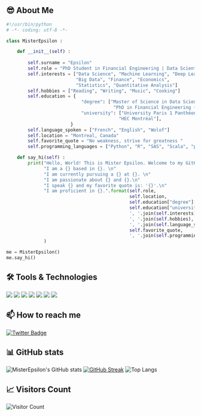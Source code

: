<!-- 
# Hey there :wave:
<img src="https://raw.githubusercontent.com/misterepsilon/misterepsilon/master/resources/banner.png" alt="Hello world">
-->


## 😎 About Me 
```python
#!/usr/bin/python
# -*- coding: utf-8 -*-

class MisterEpsilon :

    def __init__(self) :
        
        self.surname = "Epsilon"
        self.role = "PhD Student in Financial Engineering | Data Scientist"
        self.interests = ["Data Science", "Machine Learning", "Deep Learning", 
                          "Big Data", "Finance", "Economics", 
                          "Statistics", "Quantitative Analysis"]
        self.hobbies = ["Reading", "Writing", "Music", "Cooking"]
        self.education = {
                            "degree": ["Master of Science in Data Science", 
                                        "PhD in Financial Engineering (in progress)"],
                            "university": ["University Paris 1 Panthéon-Sorbonne", 
                                          "HEC Montréal"],
                        }
        self.language_spoken = ["French", "English", "Wolof"]
        self.location = "Montreal, Canada"
        self.favorite_quote = "No weakness, strive for greatness "
        self.programming_languages = ["Python", "R", "SAS", "Scala", "pySPARK"]

    def say_hi(self) :
        print("Hello, World! This is Mister Epsilon. Welcome to my GitHub profile. \n"
              "I am a {} based in {}. \n"
              "I am currently pursuing a {} at {}. \n"
              "I am passionate about {} and {}.\n"
              "I speak {} and my favorite quote is: '{}'.\n"
              "I am proficient in {}.".format(self.role, 
                                              self.location, 
                                              self.education["degree"][1], 
                                              self.education["university"][1], 
                                              ', '.join(self.interests), 
                                              ', '.join(self.hobbies), 
                                              ', '.join(self.language_spoken), 
                                              self.favorite_quote, 
                                              ', '.join(self.programming_languages))
              )

me = MisterEpsilon()
me.say_hi()
```

## 🛠️ Tools & Technologies
[![](https://img.shields.io/badge/Code-Python-informational?style=flat&logo=python)](https://www.python.org/)
[![](https://img.shields.io/badge/Code-R-informational?style=flat&logo=r)](https://www.r-project.org/)
[![](https://img.shields.io/badge/Code-SAS-informational?style=flat&logo=sas)](https://www.sas.com/)
[![](https://img.shields.io/badge/Editor-VS_Code-informational?style=flat&logo=visual-studio-code)](https://code.visualstudio.com/)
[![](https://img.shields.io/badge/Code-Scala-informational?style=flat&logo=scala)](https://www.scala-lang.org/)
[![](https://img.shields.io/badge/Tools-SPARK-informational?style=flat&logo=apache-spark)](https://spark.apache.org/)
[![](https://img.shields.io/badge/OS-Linux-informational?style=flat&logo=linux)](https://www.linux.org/)



## 📫 How to reach me
<!-- 
[![Linkedin Badge](https://img.shields.io/badge/-MisterEpsilon-blue?style=flat-square&logo=Linkedin&logoColor=white&link=https://www.linkedin.com/in/mister-epsilon/)](https://www.linkedin.com/in/mister-epsilon/)
--> 
[![Twitter Badge](https://img.shields.io/badge/-MisterEpsilon-1ca0f1?style=flat-square&logo=twitter&logoColor=white&link=https://twitter.com/MisterEpsilon)](https://twitter.com/mister_epsilon_)
<!-- 
[![Instagram Badge](https://img.shields.io/badge/-MisterEpsilon-E4405F?style=flat-square&logo=instagram&logoColor=white&link=https://www.instagram.com/mister.epsilon/)](https://www.instagram.com/mister.epsilon/)
 
[![GitHub Badge](https://img.shields.io/badge/-MisterEpsilon-100000?style=flat-square&logo=github&logoColor=white&link=)]
-->
## 📊 GitHub stats
<!-- Adjust the size here:
-->

![MisterEpsilon's GitHub stats](https://github-readme-stats.vercel.app/api?username=misterepsilon&show_icons=true&theme=dracula&height=250&width=450)
[![GitHub Streak](https://github-readme-streak-stats.herokuapp.com/?user=misterepsilon&theme=dracula)](https://git.io/streak-stats)
![Top Langs](https://github-readme-stats.vercel.app/api/top-langs/?username=misterepsilon&theme=dracula) 

## 📈 Visitors Count
![Visitor Count](https://profile-counter.glitch.me/misterepsilon/count.svg)



<!-- 
## 👀 GitHub stats 
| <a href="https://github.com/misterepsilon/github-readme-stats"><img align="center" src="https://github-readme-stats.vercel.app/api?username=misterepsilon&show_icons=true&theme=tokyonight&hide_border=true" alt="Anurag's github stats" /></a> | <a href="https://github.com/misterepsilon/github-readme-stats"><img align="center" src="https://github-readme-stats.vercel.app/api/top-langs/?username=misterepsilon&theme=tokyonight&hide_border=true" /></a> |
| ------------- | ------------- |
-->
<!-- 
## Stats summary 📈
<!-- 
<p align="center">
<img width="45%" src="https://github-readme-stats.vercel.app/api/top-langs?username=misterepsilon&show_icons=true&theme=dracula&title_color=ff8000&text_color=ffffff&bg_color=6a6a6a&locale=en&layout=compact&hide_border=true" alt="misterepsilon" /> 
<img width="50%" src="https://github-readme-stats.vercel.app/api?username=misterepsilon&show_icons=true&theme=dracula&title_color=ff8000&text_color=ffffff&bg_color=6a6a6a&locale=en&hide_border=true" alt="misterepsilon" />
<img width="52%" src="https://github-readme-streak-stats.herokuapp.com/?user=misterepsilon&theme=highcontrast&hide_border=true" alt="misterepsilon" />
</p>

<!-- 
## 📈 📉 Activity Graph
[![misterepsilon's GitHub Activity Graph](https://activity-graph.herokuapp.com/graph?username=misterepsilon&theme=tokyonight)](https://github.io/misterepsilon)

## <h2 align="center">Visitor Count</h2>
 <p align="center"> 
 <img src="https://profile-counter.glitch.me/{misterepsilon}/count.svg" alt="misterepsilon"/>
</p>
-->

<!-- 
<p align="center"> 
  Visitor count<br>
  <img src="https://profile-counter.glitch.me/misterepsilon/count.svg" />
</p>
-->
<!-- 
## 🔥 Streak stats
GitHub Readme Streak Stats - https://github.com/misterepsilon/github-readme-streak-stats 
<p align="center">
  <a href="https://github.com/misterepsilon/github-readme-streak-stats">
    <img title="🔥 Get streak stats for your profile at git.io/streak-stats" alt="misterepsilon's streak" src="https://github-readme-streak-stats.herokuapp.com/?user=misterepsilon&theme=tokyonight&hide_border=true"/>
  </a>
-->





